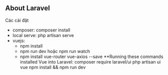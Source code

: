 ## About Laravel

Các cài đặt
- composer: composer install
- local serve: php artisan serve
- vuejs: 
    - npm install
    - npm run dev hoặc npm run watch
    - npm install vue-router vue-axios --save
**Running these commands installed Vue into Laravel: composer require laravel/ui php artisan ui vue npm install && npm run dev
